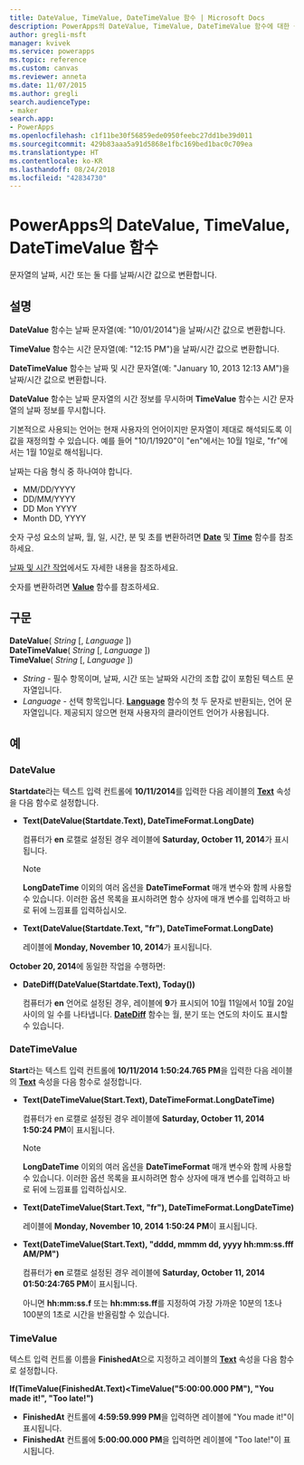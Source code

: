 ```yaml
---
title: DateValue, TimeValue, DateTimeValue 함수 | Microsoft Docs
description: PowerApps의 DateValue, TimeValue, DateTimeValue 함수에 대한 구문과 예제를 포함한 참조 정보
author: gregli-msft
manager: kvivek
ms.service: powerapps
ms.topic: reference
ms.custom: canvas
ms.reviewer: anneta
ms.date: 11/07/2015
ms.author: gregli
search.audienceType:
- maker
search.app:
- PowerApps
ms.openlocfilehash: c1f11be30f56859ede0950feebc27dd1be39d011
ms.sourcegitcommit: 429b83aaa5a91d5868e1fbc169bed1bac0c709ea
ms.translationtype: HT
ms.contentlocale: ko-KR
ms.lasthandoff: 08/24/2018
ms.locfileid: "42834730"
---
```

# <a name="datevalue-timevalue-and-datetimevalue-functions-in-powerapps"></a>PowerApps의 DateValue, TimeValue, DateTimeValue 함수
문자열의 날짜, 시간 또는 둘 다를 날짜/시간 값으로 변환합니다.

## <a name="description"></a>설명
**DateValue** 함수는 날짜 문자열(예: "10/01/2014")을 날짜/시간 값으로 변환합니다.

**TimeValue** 함수는 시간 문자열(예: "12:15 PM")을 날짜/시간 값으로 변환합니다.

**DateTimeValue** 함수는 날짜 및 시간 문자열(예: "January 10, 2013 12:13 AM")을 날짜/시간 값으로 변환합니다.

**DateValue** 함수는 날짜 문자열의 시간 정보를 무시하며 **TimeValue** 함수는 시간 문자열의 날짜 정보를 무시합니다.

기본적으로 사용되는 언어는 현재 사용자의 언어이지만 문자열이 제대로 해석되도록 이 값을 재정의할 수 있습니다. 예를 들어 "10/1/1920"이 "en"에서는 10월 1일<sup></sup>로, "fr"에서는 1월 10일<sup></sup>로 해석됩니다.

날짜는 다음 형식 중 하나여야 합니다.

* MM/DD/YYYY
* DD/MM/YYYY
* DD Mon YYYY
* Month DD, YYYY

숫자 구성 요소의 날짜, 월, 일, 시간, 분 및 초를 변환하려면 **[Date](function-date-time.md)** 및 **[Time](function-date-time.md)** 함수를 참조하세요.

[날짜 및 시간 작업](../show-text-dates-times.md)에서도 자세한 내용을 참조하세요.

숫자를 변환하려면 **[Value](function-value.md)** 함수를 참조하세요.

## <a name="syntax"></a>구문
**DateValue**( *String* [, *Language* ])<br>**DateTimeValue**( *String* [, *Language* ])<br>**TimeValue**( *String* [, *Language* ])

* *String* - 필수 항목이며,  날짜, 시간 또는 날짜와 시간의 조합 값이 포함된 텍스트 문자열입니다.
* *Language* - 선택 항목입니다.  **[Language](function-language.md)** 함수의 첫 두 문자로 반환되는, 언어 문자열입니다.  제공되지 않으면 현재 사용자의 클라이언트 언어가 사용됩니다.  

## <a name="examples"></a>예
### <a name="datevalue"></a>DateValue
**Startdate**라는 텍스트 입력 컨트롤에 **10/11/2014**를 입력한 다음 레이블의 **[Text](../controls/properties-core.md)** 속성을 다음 함수로 설정합니다.

* **Text(DateValue(Startdate.Text), DateTimeFormat.LongDate)**
  
    컴퓨터가 **en** 로캘로 설정된 경우 레이블에 **Saturday, October 11, 2014**가 표시됩니다.
  
    > [!NOTE]
  > **LongDateTime** 이외의 여러 옵션을 **DateTimeFormat** 매개 변수와 함께 사용할 수 있습니다. 이러한 옵션 목록을 표시하려면 함수 상자에 매개 변수를 입력하고 바로 뒤에 느낌표를 입력하십시오.
* **Text(DateValue(Startdate.Text, "fr"), DateTimeFormat.LongDate)**
  
    레이블에 **Monday, November 10, 2014**가 표시됩니다.

**October 20, 2014**에 동일한 작업을 수행하면:

* **DateDiff(DateValue(Startdate.Text), Today())**
  
    컴퓨터가 **en** 언어로 설정된 경우, 레이블에 **9**가 표시되어 10월 11일에서 10월 20일 사이의 일 수를 나타냅니다. **[DateDiff](function-dateadd-datediff.md)** 함수는 월, 분기 또는 연도의 차이도 표시할 수 있습니다.

### <a name="datetimevalue"></a>DateTimeValue
**Start**라는 텍스트 입력 컨트롤에 **10/11/2014 1:50:24.765 PM**을 입력한 다음 레이블의 **[Text](../controls/properties-core.md)** 속성을 다음 함수로 설정합니다.

* **Text(DateTimeValue(Start.Text), DateTimeFormat.LongDateTime)**
  
    컴퓨터가 en 로캘로 설정된 경우 레이블에 **Saturday, October 11, 2014 1:50:24 PM**이 표시됩니다.
  
    > [!NOTE]
  > **LongDateTime** 이외의 여러 옵션을 **DateTimeFormat** 매개 변수와 함께 사용할 수 있습니다. 이러한 옵션 목록을 표시하려면 함수 상자에 매개 변수를 입력하고 바로 뒤에 느낌표를 입력하십시오.
* **Text(DateTimeValue(Start.Text, "fr"), DateTimeFormat.LongDateTime)**
  
    레이블에 **Monday, November 10, 2014 1:50:24 PM**이 표시됩니다.
* **Text(DateTimeValue(Start.Text), "dddd, mmmm dd, yyyy hh:mm:ss.fff AM/PM")**
  
    컴퓨터가 **en** 로캘로 설정된 경우 레이블에 **Saturday, October 11, 2014 01:50:24:765 PM**이 표시됩니다.
  
    아니면 **hh:mm:ss.f** 또는 **hh:mm:ss.ff**를 지정하여 가장 가까운 10분의 1초나 100분의 1초로 시간을 반올림할 수 있습니다.

### <a name="timevalue"></a>TimeValue
텍스트 입력 컨트롤 이름을 **FinishedAt**으로 지정하고 레이블의 **[Text](../controls/properties-core.md)** 속성을 다음 함수로 설정합니다.

**If(TimeValue(FinishedAt.Text)<TimeValue("5:00:00.000 PM"), "You made it!", "Too late!")**

* **FinishedAt** 컨트롤에 **4:59:59.999 PM**을 입력하면 레이블에 "You made it!"이 표시됩니다.
* **FinishedAt** 컨트롤에 **5:00:00.000 PM**을 입력하면 레이블에 "Too late!"이 표시됩니다.


